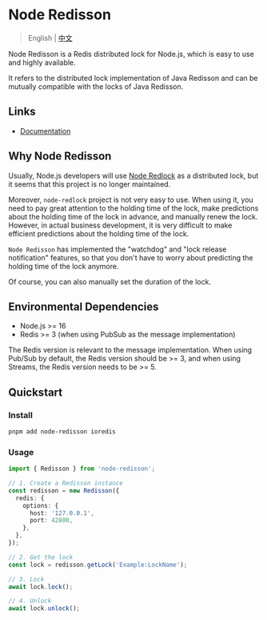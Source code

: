 # Node Redisson

> English | [中文](https://github.com/smilecc/node-redisson/blob/main/README_cn.md)

Node Redisson is a Redis distributed lock for Node.js, which is easy to use and highly available.

It refers to the distributed lock implementation of Java Redisson and can be mutually compatible with the locks of Java Redisson.

## Links

- [Documentation](https://smilecc.github.io/node-redisson/)

## Why Node Redisson

Usually, Node.js developers will use [Node Redlock](https://github.com/mike-marcacci/node-redlock) as a distributed lock, but it seems that this project is no longer maintained.

Moreover, `node-redlock` project is not very easy to use. When using it, you need to pay great attention to the holding time of the lock, make predictions about the holding time of the lock in advance, and manually renew the lock. However, in actual business development, it is very difficult to make efficient predictions about the holding time of the lock.

`Node Redisson` has implemented the "watchdog" and "lock release notification" features, so that you don't have to worry about predicting the holding time of the lock anymore.

Of course, you can also manually set the duration of the lock.

## Environmental Dependencies

- Node.js >= 16
- Redis >= 3 (when using PubSub as the message implementation)

The Redis version is relevant to the message implementation. When using Pub/Sub by default, the Redis version should be >= 3, and when using Streams, the Redis version needs to be >= 5.

## Quickstart

### Install

```sh
pnpm add node-redisson ioredis
```

### Usage

```ts
import { Redisson } from 'node-redisson';

// 1. Create a Redisson instance
const redisson = new Redisson({
  redis: {
    options: {
      host: '127.0.0.1',
      port: 42800,
    },
  },
});

// 2. Get the lock
const lock = redisson.getLock('Example:LockName');

// 3. Lock
await lock.lock();

// 4. Unlock
await lock.unlock();
```

